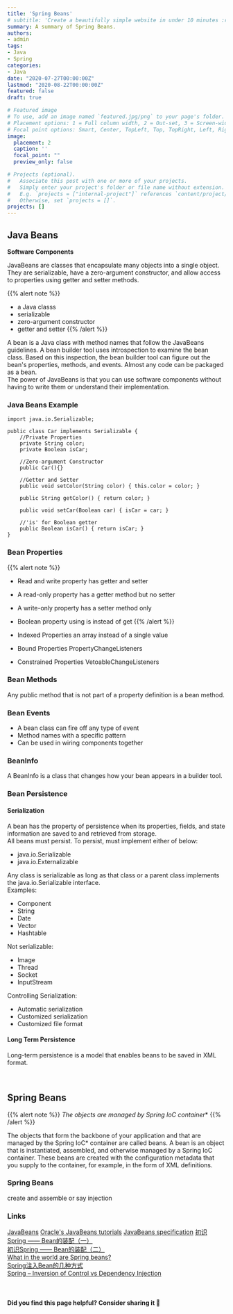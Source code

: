 ```yaml
---
title: 'Spring Beans'
# subtitle: 'Create a beautifully simple website in under 10 minutes :rocket:'
summary: A summary of Spring Beans.
authors:
- admin
tags:
- Java
- Spring
categories:
- Java
date: "2020-07-27T00:00:00Z"
lastmod: "2020-08-22T00:00:00Z"
featured: false
draft: true

# Featured image
# To use, add an image named `featured.jpg/png` to your page's folder.
# Placement options: 1 = Full column width, 2 = Out-set, 3 = Screen-width
# Focal point options: Smart, Center, TopLeft, Top, TopRight, Left, Right, BottomLeft, Bottom, BottomRight
image:
  placement: 2
  caption: ''
  focal_point: ""
  preview_only: false

# Projects (optional).
#   Associate this post with one or more of your projects.
#   Simply enter your project's folder or file name without extension.
#   E.g. `projects = ["internal-project"]` references `content/project/deep-learning/index.md`.
#   Otherwise, set `projects = []`.
projects: []
---
```


## Java Beans

**Software Components**  

JavaBeans are classes that encapsulate many objects into a single object. They are serializable, have a zero-argument constructor, and allow access to properties using getter and setter methods. 

{{% alert note %}}
- a Java classs 
- serializable
- zero-argument constructor
- getter and setter
{{% /alert %}}

A bean is a Java class with method names that follow the JavaBeans guidelines. A bean builder tool uses introspection to examine the bean class. Based on this inspection, the bean builder tool can figure out the bean's properties, methods, and events.
Almost any code can be packaged as a bean.  
The power of JavaBeans is that you can use software components without having to write them or understand their implementation.

### Java Beans Example

    import java.io.Serializable;

    public class Car implements Serializable {
        //Private Properties
        private String color;
        private Boolean isCar;

        //Zero-argument Constructor
        public Car(){}

        //Getter and Setter
        public void setColor(String color) { this.color = color; }
        
        public String getColor() { return color; }
        
        public void setCar(Boolean car) { isCar = car; }

        //'is' for Boolean getter
        public Boolean isCar() { return isCar; }
    }

### Bean Properties

{{% alert note %}}
- Read and write property has getter and setter 
- A read-only property has a getter method but no setter
- A write-only property has a setter method only
- Boolean property using is instead of get
{{% /alert %}}

- Indexed Properties
an array instead of a single value
- Bound Properties
PropertyChangeListeners
- Constrained Properties
VetoableChangeListeners

### Bean Methods

Any public method that is not part of a property definition is a bean method. 

### Bean Events

- A bean class can fire off any type of event
- Method names with a specific pattern
- Can be used in wiring components together

### BeanInfo

A BeanInfo is a class that changes how your bean appears in a builder tool.

### Bean Persistence

#### Serialization

A bean has the property of persistence when its properties, fields, and state information are saved to and retrieved from storage.  
All beans must persist. To persist, must implement either of below:  
- java.io.Serializable
- java.io.Externalizable

Any class is serializable as long as that class or a parent class implements the java.io.Serializable interface.  
Examples:  
- Component
- String
- Date
- Vector
- Hashtable

Not serializable:  
- Image
- Thread
- Socket
- InputStream

Controlling Serialization:  
- Automatic serialization
- Customized serialization
- Customized file format

#### Long Term Persistence

Long-term persistence is a model that enables beans to be saved in XML format.

<br>

## Spring Beans

{{% alert note %}}
**The objects are managed by Spring IoC* container**
{{% /alert %}}

The objects that form the backbone of your application and that are managed by the Spring IoC* container are called beans. A bean is an object that is instantiated, assembled, and otherwise managed by a Spring IoC container. These beans are created with the configuration metadata that you supply to the container, for example, in the form of XML <bean/> definitions.


### Spring Beans 

create and assemble or say injection

### Links
[JavaBeans](https://en.wikipedia.org/wiki/JavaBeans)
[Oracle's JavaBeans tutorials](http://download.oracle.com/javase/tutorial/javabeans/)
[JavaBeans specification](http://www.oracle.com/technetwork/java/javase/documentation/spec-136004.html)
[初识Spring —— Bean的装配（一）](https://juejin.im/post/6844903618567471112)  
[初识Spring —— Bean的装配（二）](https://juejin.im/post/6844903619834150919)  
[What in the world are Spring beans?](https://stackoverflow.com/questions/17193365/what-in-the-world-are-spring-beans)  
[Spring注入Bean的几种方式](https://juejin.im/post/6844903813753602056)  
[Spring – Inversion of Control vs Dependency Injection](https://howtodoinjava.com/spring-core/spring-ioc-vs-di/)  


<br>

#### Did you find this page helpful? Consider sharing it 🙌
